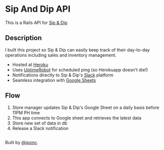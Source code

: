 # Sip And Dip API

This is a Rails API for [Sip & Dip](https://www.facebook.com/sipanddipmnl/)

## Description

I built this project so Sip & Dip can easily keep track of their day-to-day operations including sales and inventory management.

- Hosted at [Heroku](https://heroku.com)
- Uses [UptimeRobot](https://uptimerobot.com/) for scheduled ping (so Herokuapp doesn't die!)
- Notifications directly to Sip & Dip's [Slack](https://slack.com/) platform
- Seamless integration with [Google Sheets](https://docs.google.com/spreadsheets/u/0/)

## Flow

1. Store manager updates Sip & Dip's Google Sheet on a daily basis before 11PM PH time
2. This app connects to Google sheet and retrieves the latest data
3. Store new set of data in db
4. Release a Slack notification

##

Built by [@jponc](https://github.com/jponc).
